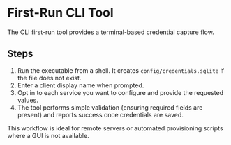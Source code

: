 # First-Run CLI Tool

The CLI first-run tool provides a terminal-based credential capture flow.

## Steps
1. Run the executable from a shell. It creates `config/credentials.sqlite` if the
   file does not exist.
2. Enter a client display name when prompted.
3. Opt in to each service you want to configure and provide the requested
   values.
4. The tool performs simple validation (ensuring required fields are present)
   and reports success once credentials are saved.

This workflow is ideal for remote servers or automated provisioning scripts
where a GUI is not available.
